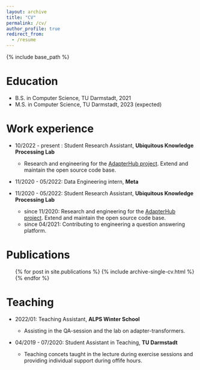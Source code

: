 ```yaml
---
layout: archive
title: "CV"
permalink: /cv/
author_profile: true
redirect_from:
  - /resume
---
```


{% include base_path %}

Education
======
* B.S. in Computer Science, TU Darmstadt, 2021
* M.S. in Computer Science, TU Darmstadt, 2023 (expected)

Work experience
======
* 10/2022 - present : Student Research Assistant, <b> Ubiquitous Knowledge Processing Lab </b>
  * Research and engineering for the [AdapterHub project](https://adapterhub.ml/). Extend and maintain the open source code base.

* 11/2020 - 05/2022: Data Engineering intern, <b> Meta </b>
  

* 11/2020 - 05/2022: Student Research Assistant, <b> Ubiquitous Knowledge Processing Lab </b>
  * since 11/2020: Research and engineering for the [AdapterHub project](https://adapterhub.ml/). Extend and maintain the open source code base.
  * since 04/2021: Contributing to engineering a question answering platform.


Publications
======
  <ul>{% for post in site.publications %}
    {% include archive-single-cv.html %}
  {% endfor %}</ul>
  
Teaching
======
* 2022/01: Teaching Assistant, <b> ALPS Winter School</b>
  * Assisting in the QA-session and the lab on adapter-transformers.
  
* 04/2019 - 07/2020:  Student Assistant in Teaching, <b> TU Darmstadt</b>
  * Teaching concets taught in the lecture during exercise sessions and providing individual support during offife hours.